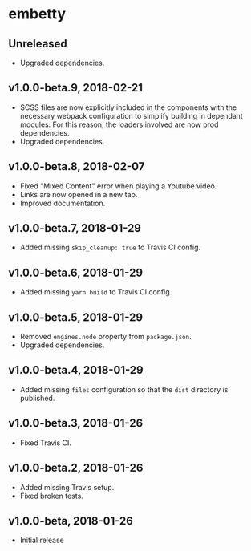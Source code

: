 # embetty

## Unreleased

- Upgraded dependencies.

## v1.0.0-beta.9, 2018-02-21

- SCSS files are now explicitly included in the components with the necessary webpack configuration to simplify building in dependant modules. For this reason, the loaders involved are now prod dependencies.
- Upgraded dependencies.

## v1.0.0-beta.8, 2018-02-07

- Fixed "Mixed Content" error when playing a Youtube video.
- Links are now opened in a new tab.
- Improved documentation.

## v1.0.0-beta.7, 2018-01-29

- Added missing `skip_cleanup: true` to Travis CI config.

## v1.0.0-beta.6, 2018-01-29

- Added missing `yarn build` to Travis CI config.

## v1.0.0-beta.5, 2018-01-29

- Removed `engines.node` property from `package.json`.
- Upgraded dependencies.

## v1.0.0-beta.4, 2018-01-29

- Added missing `files` configuration so that the `dist` directory is published.

## v1.0.0-beta.3, 2018-01-26

- Fixed Travis CI.

## v1.0.0-beta.2, 2018-01-26

- Added missing Travis setup.
- Fixed broken tests.

## v1.0.0-beta, 2018-01-26

- Initial release
